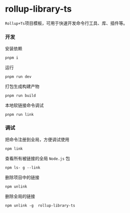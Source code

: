 # rollup-library-ts
`Rollup+Ts`项目模板，可用于快速开发命令行工具、库、插件等。

### 开发

安装依赖

```shell
pnpm i
```

运行

```shell
pnpm run dev
```

打包生成构建产物

```shell
pnpm run build
```

本地软链接命令调试

```shell
pnpm run link
```

### 调试

把命令注册到全局，方便调试使用

```shell
npm link
```

查看所有被链接的全局 `Node.js` 包

```shell
npm ls- g --link
```
删除项目中的链接

```shell
npm unlink
```

删除全局的链接

```shell
npm unlink -g  rollup-library-ts
```



